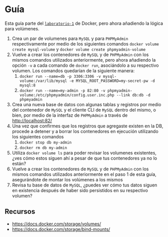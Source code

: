 # Guía

Esta guía parte del [`laboratorio-1`](../laboratorio-1/) de Docker, pero ahora añadiendo la lógica para volúmenes.

1. Crea un par de volumenes para `MySQL` y para `PHPMyAdmin` respectivamente por medio de los siguientes comandos `docker volume create mysql-volume` y `docker volume create phpmyadmin-volume`
2. Vuelve a crear los contenedores de `MySQL` y de `PHPMyAdmin` con los mismos comandos utilizados anteriormente, pero ahora añadiendo la opción `-v` a cada comando de `docker run`, asociándolo a su respectivo volumen. Los comandos quedarían de la siguiente manera:
   1. `docker run --name=db -p 3306:3306 -v mysql-volume:/var/lib/mysql -e MYSQL_ROOT_PASSWORD=my-secret-pw -d mysql:8`
   2. `docker run --name=my-admin -p 82:80 -v phpmyadmin-volume:/etc/phpmyadmin/config.user.inc.php --link db:db -d phpmyadmin`
3. Crea una nueva base de datos con algunas tablas y registros por medio del contenedor de `MySQL` y el cliente CLI de `MySQL` dentro del mismo, o bien, por medio de la interfaz de `PHPMyAdmin` a través de <http://localhost:82/>
4. Una vez que confirmes que los registros que agregaste existen en la DB, procede a detener y a borrar los contenedores en ejecución utilizando los siguientes comandos
   1. `docker stop db my-admin`
   2. `docker rm db my-admin`
5. Utiliza `docker volume ls` para poder revisar los volumenes existentes, ¿ves cómo estos siguen ahí a pesar de que tus contenedores ya no lo están?
6. Vuelve a crear los contenedores de `MySQL` y de `PHPMyAdmin` con los mismos comandos utilizados anteriormente en el paso 1 de esta guía, asegurándote de montar los volúmenes a los mismos
7. Revisa tu base de datos de `MySQL`, ¿puedes ver cómo tus datos siguen en existencia después de haber sido persistidos en su respectivo volumen?

## Recursos

* <https://docs.docker.com/storage/volumes/>
* <https://docs.docker.com/storage/bind-mounts/>
